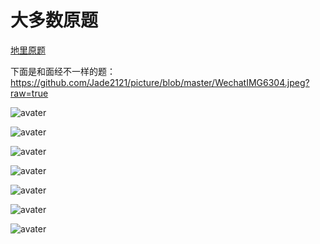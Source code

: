 # 大多数原题

[地里原题](https://www.1point3acres.com/bbs/thread-919887-1-1.html)

下面是和面经不一样的题：
https://github.com/Jade2121/picture/blob/master/WechatIMG6304.jpeg?raw=true

![avater]([https://github.com/Jade2121/picture/blob/master/WechatIMG6304.jpeg](https://github.com/Jade2121/picture/blob/master/WechatIMG6304.jpeg?raw=true))

![avater](https://github.com/Jade2121/picture/blob/master/WechatIMG6306.jpeg)

![avater](https://github.com/Jade2121/picture/blob/master/WechatIMG6307.jpeg)

![avater](https://github.com/Jade2121/picture/blob/master/WechatIMG6314.jpeg)

![avater](https://github.com/Jade2121/picture/blob/master/WechatIMG6317.jpeg)

![avater](https://github.com/Jade2121/picture/blob/master/WechatIMG6320.jpeg)

![avater](https://github.com/Jade2121/picture/blob/master/WechatIMG6322.jpeg)

